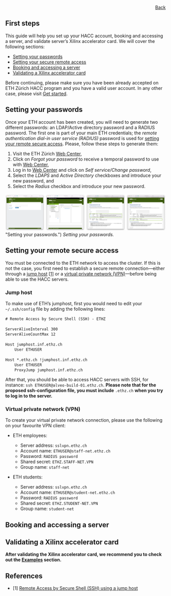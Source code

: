 <div id="readme" class="Box-body readme blob js-code-block-container">
<article class="markdown-body entry-content p-3 p-md-6" itemprop="text">
<p align="right">
<a href="https://github.com/fpgasystems/hacc/blob/main/README.md">Back</a>
</p>

# First steps
This guide will help you set up your HACC account, booking and accessing a server, and validate server’s Xilinx accelerator card. We will cover the following sections:

* [Setting your passwords](#setting-your-passwords)
* [Setting your secure remote access](#setting-your-remote-secure-access)
* [Booking and accessing a server](#booking-and-accessing-a-server)
* [Validating a Xilinx accelerator card](#validating-a-xilinx-accelerator-card) 

Before continuing, please make sure you have been already accepted on ETH Zürich HACC program and you have a valid user account. In any other case, please visit [Get started](https://www.amd-haccs.io/get-started.html).

## Setting your passwords
Once your ETH account has been created, you will need to generate two different passwords: an LDAP/Active directory password and a RADIUS password. The first one is part of your main ETH credentials; the *remote authentication dial-in user service (RADIUS)* password is used for [setting your remote secure access](#setting-your-remote-secure-access). Please, follow these steps to generate them:

1. Visit the ETH Zürich [Web Center](https://iam.password.ethz.ch/authentication/login_en.html),
2. Click on *Forgot your password* to receive a temporal password to use with [Web Center](https://iam.password.ethz.ch/authentication/login_en.html),
3. Log in to [Web Center](https://iam.password.ethz.ch/authentication/login_en.html) and click on *Self service/Change password*,
4. Select the *LDAPS* and *Active Directory* checkboxes and introduce your new password, and
5. Select the *Radius* checkbox and introduce your new password.

![Setting your passwords.](../imgs/passwords.png) "Setting your passwords.")
*Setting your passwords.*

## Setting your remote secure access
You must be connected to the ETH network to access the cluster. If this is not the case, you first need to establish a secure remote connection—either through a [jump host](#jump-host) [[1]](#references) or a [virtual private network (VPN)](#virtual-private-network-vpn)—before being able to use the HACC servers.

### Jump host
To make use of ETH’s jumphost, first you would need to edit your ```~/.ssh/config``` file by adding the following lines:

```
# Remote Access by Secure Shell (SSH) - ETHZ

ServerAliveInterval 300
ServerAliveCountMax 12

Host jumphost.inf.ethz.ch
    User ETHUSER

Host *.ethz.ch !jumphost.inf.ethz.ch
    User ETHUSER
    ProxyJump jumphost.inf.ethz.ch
```

After that, you should be able to access HACC servers with SSH, for instance: ```ssh ETHUSER@alveo-build-01.ethz.ch```. **Please note that for the proposed ssh-configuration file, you must include** ```.ethz.ch``` **when you try to log in to the server.**

### Virtual private network (VPN)
To create your virtual private network connection, please use the following on your favourite VPN client: 

* ETH employees:
    * Server address: ```sslvpn.ethz.ch```
    * Account name: ```ETHUSER@staff-net.ethz.ch```
    * Password: ```RADIUS password```
    * Shared secret: ```ETHZ.STAFF-NET.VPN```
    * Group name: ```staff-net```

* ETH students:
    * Server address: ```sslvpn.ethz.ch```
    * Account name: ```ETHUSER@student-net.ethz.ch```
    * Password: ```RADIUS password```
    * Shared secret: ```ETHZ.STUDENT-NET.VPN```
    * Group name: ```student-net```

## Booking and accessing a server

## Validating a Xilinx accelerator card

**After validating the Xilinx accelerator card, we recommend you to check out the [Examples](../docs/examples.md) section.**

## References
* [1] [Remote Access by Secure Shell (SSH) using a jump host](https://www.isg.inf.ethz.ch/Main/HelpRemoteAccessSSH)

<!-- https://scicomp.ethz.ch/wiki/Accessing_the_cluster
https://scicomp.ethz.ch/wiki/Accessing_the_clusters#VPN -->